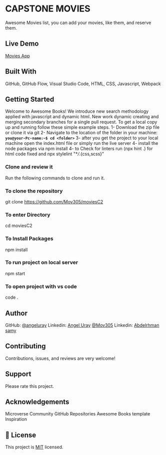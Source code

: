 # CAPSTONE MOVIES

Awesome Movies list, you can add your movies, like them, and reserve them. 

## Live Demo

[Movies App](https://mov305.github.io/moviesC2/)

## Built With

GitHub,
GitHub Flow,
Visual Studio Code,
HTML,
CSS,
Javascript,
Webpack

## Getting Started

Welcome to Awesome Books! We introduce new search methodology applied with javascript and dynamic html. New work dynamic creating and merging secondary branches for a single pull request.
To get a local copy up and running follow these simple example steps.
1- Download the zip file or clone it via git
2- Navigate to the location of the folder in your machine:
**`you@your-Pc-name:~$ cd <folder>`**
3- after you get the project to your local machine open the index.html file or simply run the live server
4- install the node packages via npm install
4- to Check for linters run (npx hint .) for html code fixed and npx stylelint "\*_/_.{css,scss}"

### Clone and review it

Run the following commands to clone and run it.

### To clone the repository

git clone https://github.com/Mov305/moviesC2

### To enter Directory

cd moviesC2

### To Install Packages

npm install

### To run project on local server

npm start

### To open project with vs code

code .

## Author

GitHub:
[@angeluray](https://github.com/angeluray)
Linkedin: [Angel Uray](www.linkedin.com/in/angeluray-jobs)
[@Mov305](https://github.com/Mov305)
Linkedin: [Abdelrhman samy](https://www.linkedin.com/in/abdelrhman-samy-80b14b215/)

## Contributing

Contributions, issues, and reviews are very welcome! 

## Support

Please rate this project.

## Acknowledgements

Microverse Community
GitHub Repositories
Awesome Books template
Inspiration

## 📝 License

This project is [MIT](https://github.com/Mov305/To-do-list/blob/master/MIT.md) licensed.

